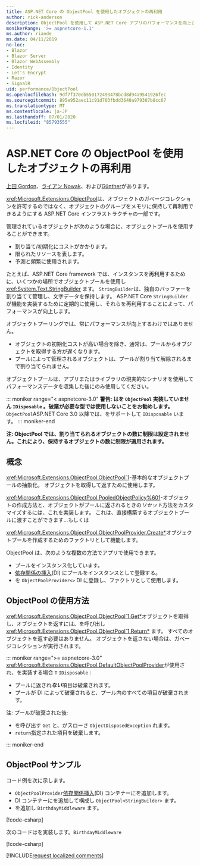 ```yaml
---
title: ASP.NET Core の ObjectPool を使用したオブジェクトの再利用
author: rick-anderson
description: ObjectPool を使用して ASP.NET Core アプリのパフォーマンスを向上させるためのヒントです。
monikerRange: '>= aspnetcore-1.1'
ms.author: riande
ms.date: 04/11/2019
no-loc:
- Blazor
- Blazor Server
- Blazor WebAssembly
- Identity
- Let's Encrypt
- Razor
- SignalR
uid: performance/ObjectPool
ms.openlocfilehash: 9df7f370eb550172493478bcd8d94a9541926fec
ms.sourcegitcommit: 895e952aec11c91d703fbdd3640a979307b8cc67
ms.translationtype: MT
ms.contentlocale: ja-JP
ms.lasthandoff: 07/01/2020
ms.locfileid: "85793555"
---
```

# <a name="object-reuse-with-objectpool-in-aspnet-core"></a>ASP.NET Core の ObjectPool を使用したオブジェクトの再利用

[上田 Gordon](https://twitter.com/stevejgordon)、[ライアン Nowak](https://github.com/rynowak)、および[Günther](https://github.com/gfoidl)があります。

<xref:Microsoft.Extensions.ObjectPool>は、オブジェクトのガベージコレクションを許可するのではなく、オブジェクトのグループをメモリに保持して再利用できるようにする ASP.NET Core インフラストラクチャの一部です。

管理されているオブジェクトが次のような場合に、オブジェクトプールを使用することができます。

- 割り当て/初期化にコストがかかります。
- 限られたリソースを表します。
- 予測と頻繁に使用されます。

たとえば、ASP.NET Core framework では、インスタンスを再利用するために、いくつかの場所でオブジェクトプールを使用し <xref:System.Text.StringBuilder> ます。 `StringBuilder`は、独自のバッファーを割り当てて管理し、文字データを保持します。 ASP.NET Core `StringBuilder` が機能を実装するために定期的に使用し、それらを再利用することによって、パフォーマンスが向上します。

オブジェクトプーリングでは、常にパフォーマンスが向上するわけではありません。

- オブジェクトの初期化コストが高い場合を除き、通常は、プールからオブジェクトを取得する方が遅くなります。
- プールによって管理されるオブジェクトは、プールが割り当て解除されるまで割り当てられません。

オブジェクトプールは、アプリまたはライブラリの現実的なシナリオを使用してパフォーマンスデータを収集した後にのみ使用してください。

::: moniker range="< aspnetcore-3.0"
**警告: はを `ObjectPool` 実装していません `IDisposable` 。破棄が必要な型では使用しないことをお勧めします。** `ObjectPool`ASP.NET Core 3.0 以降では、をサポートして `IDisposable` います。
::: moniker-end

**注: ObjectPool では、割り当てられるオブジェクトの数に制限は設定されません。これにより、保持するオブジェクトの数に制限が適用されます。**

## <a name="concepts"></a>概念

<xref:Microsoft.Extensions.ObjectPool.ObjectPool`1>-基本的なオブジェクトプールの抽象化。 オブジェクトを取得して返すために使用します。

<xref:Microsoft.Extensions.ObjectPool.PooledObjectPolicy%601>-オブジェクトの作成方法と、オブジェクトがプールに返されるときの*リセット*方法をカスタマイズするには、これを実装します。 これは、直接構築するオブジェクトプールに渡すことができます...もしくは

<xref:Microsoft.Extensions.ObjectPool.ObjectPoolProvider.Create*>オブジェクトプールを作成するためのファクトリとして機能します。
<!-- REview, there is no ObjectPoolProvider<T> -->

ObjectPool は、次のような複数の方法でアプリで使用できます。

* プールをインスタンス化しています。
* [依存関係の挿入](xref:fundamentals/dependency-injection)(DI) にプールをインスタンスとして登録する。
* を `ObjectPoolProvider<>` DI に登録し、ファクトリとして使用します。

## <a name="how-to-use-objectpool"></a>ObjectPool の使用方法

<xref:Microsoft.Extensions.ObjectPool.ObjectPool`1.Get*>オブジェクトを取得し、オブジェクトを返すには、を呼び出し <xref:Microsoft.Extensions.ObjectPool.ObjectPool`1.Return*> ます。  すべてのオブジェクトを返す必要はありません。 オブジェクトを返さない場合は、ガベージコレクションが実行されます。

::: moniker range=">= aspnetcore-3.0"
<xref:Microsoft.Extensions.ObjectPool.DefaultObjectPoolProvider>が使用され、を実装する場合 `T` `IDisposable` :

* プールに返され***ない***項目は破棄されます。
* プールが DI によって破棄されると、プール内のすべての項目が破棄されます。

注: プールが破棄された後:

* を呼び出す `Get` と、がスローさ `ObjectDisposedException` れます。
* `return`指定された項目を破棄します。

::: moniker-end

## <a name="objectpool-sample"></a>ObjectPool サンプル

コード例を次に示します。

* `ObjectPoolProvider`[依存関係挿入](xref:fundamentals/dependency-injection)(DI) コンテナーにを追加します。
* DI コンテナーにを追加して構成し `ObjectPool<StringBuilder>` ます。
* を追加し `BirthdayMiddleware` ます。

[!code-csharp[](ObjectPool/ObjectPoolSample/Startup.cs?name=snippet)]

次のコードはを実装します。`BirthdayMiddleware`

[!code-csharp[](ObjectPool/ObjectPoolSample/BirthdayMiddleware.cs?name=snippet)]

[!INCLUDE[request localized comments](~/includes/code-comments-loc.md)]

